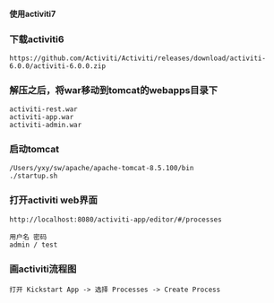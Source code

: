 #### 使用activiti7

### 下载activiti6
```
https://github.com/Activiti/Activiti/releases/download/activiti-6.0.0/activiti-6.0.0.zip
```

### 解压之后，将war移动到tomcat的webapps目录下
```
activiti-rest.war
activiti-app.war
activiti-admin.war
```

### 启动tomcat
```
/Users/yxy/sw/apache/apache-tomcat-8.5.100/bin
./startup.sh
```

### 打开activiti web界面
```
http://localhost:8080/activiti-app/editor/#/processes

用户名 密码
admin / test
```

### 画activiti流程图
```
打开 Kickstart App -> 选择 Processes -> Create Process
```
